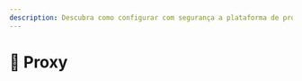 ```yaml
---
description: Descubra como configurar com segurança a plataforma de proxy "Velocity".
---
```


# 🔀 Proxy
